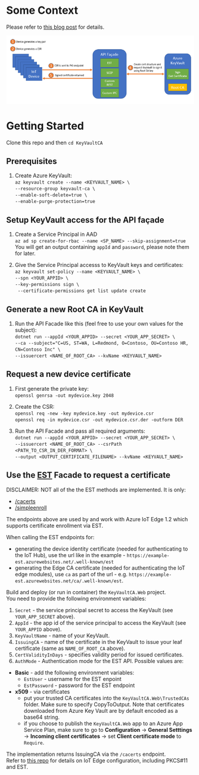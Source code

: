 # Some Context

Please refer to [this blog post](https://vslepakov.medium.com/build-a-lightweight-pki-for-iot-using-azure-keyvault-acc46bce26ed) for details.  

![Overview](assets/arch.png "High Level Architecture")

# Getting Started

Clone this repo and then ```cd KeyVaultCA``` 

## Prerequisites

1. Create Azure KeyVault:  
```az keyvault create --name <KEYVAULT_NAME> \```  
```--resource-group keyvault-ca \```  
```--enable-soft-delete=true \```  
```--enable-purge-protection=true```  

## Setup KeyVault access for the API façade

1. Create a Service Principal in AAD  
```az ad sp create-for-rbac --name <SP_NAME> --skip-assignment=true```  
You will get an output containing ```appId``` and ```password```, please note them for later.

2. Give the Service Principal accesss to KeyVault keys and certificates:  
```az keyvault set-policy --name <KEYVAULT_NAME> \```  
```--spn <YOUR_APPID> \```  
```--key-permissions sign \```  
``` --certificate-permissions get list update create```  

## Generate a new Root CA in KeyVault

1. Run the API Facade like this (feel free to use your own values for the subject):  
```dotnet run --appId <YOUR_APPID> --secret <YOUR_APP_SECRET> \```  
```--ca --subject="C=US, ST=WA, L=Redmond, O=Contoso, OU=Contoso HR, CN=Contoso Inc" \```  
```--issuercert <NAME_OF_ROOT_CA> --kvName <KEYVAULT_NAME>```  

## Request a new device certificate

1. First generate the private key:  
```openssl genrsa -out mydevice.key 2048```  

2. Create the CSR:  
```openssl req -new -key mydevice.key -out mydevice.csr```  
```openssl req -in mydevice.csr -out mydevice.csr.der -outform DER```

3. Run the API Facade and pass all required arguments:   
```dotnet run --appId <YOUR_APPID> --secret <YOUR_APP_SECRET> \```  
```--issuercert <NAME_OF_ROOT_CA> --csrPath <PATH_TO_CSR_IN_DER_FORMAT> \```  
```--output <OUTPUT_CERTIFICATE_FILENAME> --kvName <KEYVAULT_NAME>```

## Use the [EST](https://tools.ietf.org/html/rfc7030) Facade to request a certificate

DISCLAIMER: NOT all of the the EST methods are implemented. It is only:
- [/cacerts](https://tools.ietf.org/html/rfc7030#section-4.1)
- [/simpleenroll](https://tools.ietf.org/html/rfc7030#section-4.2)

The endpoints above are used by and work with Azure IoT Edge 1.2 which supports certificate enrollment via EST.  

When calling the EST endpoints for:
- generating the device identity certificate (needed for authenticating to the IoT Hub), use the url like in the example - `https://example-est.azurewebsites.net/.well-known/est`
- generating the Edge CA certificate (needed for authenticating the IoT edge modules), use `ca` as part of the url - e.g. `https://example-est.azurewebsites.net/ca/.well-known/est`.

Build and deploy (or run in container) the ```KeyVaultCA.Web``` project.  
You need to provide the following environment variables:  
  
1. ```Secret``` - the service principal secret to access the KeyVault (see ```YOUR_APP_SECRET``` above).  
2. ```AppId``` - the app id of the service principal to access the KeyVault (see ```YOUR_APPID``` above).  
3. ```KeyVaultName``` - name of your KeyVault.  
4. ```IssuingCA``` - name of the certificate in the KeyVault to issue your leaf certificate (same as ```NAME_OF_ROOT_CA``` above).  
5. ```CertValidityInDays``` - specifies validity period for issued certificates.  
6. ```AuthMode``` - Authentication mode for the EST API. Possible values are: 
- **Basic** - add the following environment variables: 
    - ```EstUser``` - username for the EST enpoint
    - ```EstPassword``` - password for the EST endpoint 
- **x509** - via certificates
    - put your trusted CA certificates into the ```KeyVaultCA.Web\TrustedCAs``` folder. Make sure to specify CopyToOutput. Note that certificates downloaded from Azure Key Vault are by default encoded as a base64 string.  
   -  if you choose to publish the ```KeyVaultCA.Web``` app to an Azure App Service Plan, make sure to go to **Configuration** -> **General Setttings** -> **Incoming client certificates** -> set **Client certificate mode** to `Require`.


The implementation returns IssuingCA via the ```/cacerts``` endpoint.  
Refer to [this repo](https://github.com/arlotito/iot-edge-1.2-tpm) for details on IoT Edge configuration, including PKCS#11 and EST.
